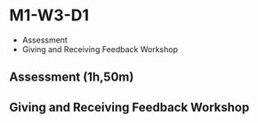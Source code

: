 # M1-W3-D1

- Assessment
- Giving and Receiving Feedback Workshop

## Assessment (1h,50m)

## Giving and Receiving Feedback Workshop